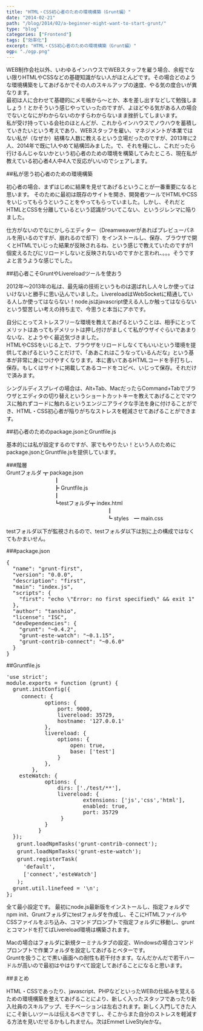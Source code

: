 ```yaml
---
title: "HTML・CSS初心者のための環境構築（Grunt編）"
date: "2014-02-21"
path: "/blog/2014/02/a-beginner-might-want-to-start-grunt/"
type: "blog"
categories: ["Frontend"]
tags: ["効率化"]
excerpt: "HTML・CSS初心者のための環境構築（Grunt編）"
ogp: "./ogp.png"
---
```


WEB制作会社以外、いわゆるインハウスでWEBスタッフを雇う場合、余程でない限りHTMLやCSSなどの基礎知識がない人がほとんどです。その場合どのような環境構築をしてあげるかでその人のスキルアップの速度、やる気の度合いが異なります。  
最初は人に合わせて基礎的にメモ帳から～とか、本を差し出すなどして勉強しましょう！とかそういう感じやっていったのですが、よほどやる気がある人の場合でないとなにがわからないのかすらわからないまま挫折してしまいます。  
私が受け持っている会社のほとんどが、これからインハウスでノウハウを蓄積していきたいという考えであり、WEBスタッフを雇い、マネジメントが本業ではない私が（なぜか）結構な人数に教えるという立場だったのですが、2013年に2人、2014年で既に1人やめて結構凹みました。で、それを糧にし、これだったら行けるんじゃないかという初心者のための環境を構築してみたところ、現在私が教えている初心者4人中4人で反応がいいのでシェアします。

##私が思う初心者のための環境構築

初心者の場合、まずはじめに結果を見せてあげるということが一番重要になると思います。
そのために最初は既存のサイトを開き、開発者ツールでHTMLやCSSをいじってもらうということをやってもらっていました。しかし、それだとHTMLとCSSを分離しているという認識がついてこない、というジレンマに陥りました。

仕方がないのでなにかしらエディター（Dreamweaverがあればプレビューパネルを用いるのですが、崩れるので却下）をインストールし、保存、ブラウザで開くとHTMLでいじった結果が反映されるね、という感じで教えていたのですが1個変えるたびにリロードしないと反映されないのですかと言われ、。。。そうですよと言うような感じでした。

##初心者こそGruntやLivereloadツールを使おう

2012年～2013年の私は、最先端の技術というものは選ばれし人々しか使ってはいけないと勝手に思い込んでいました。LivereloadはWebSocketに精通している人しか使ってはならない！node.jsはjavascript使える人しか触ってはならないという堅苦しい考えの持ち主で、今思うと本当にアホです。

自分にとってストレスフリーな環境を教えてあげるということは、相手にとってメリットはあってもデメリットは押し付けがましくて私がウザイぐらいであまりないな、とようやく最近気づきました。  
HTMLやCSSをいじる上で、ブラウザをリロードしなくてもいいという環境を提供してあげるということだけで、「ああこれはこうなっているんだな」という基本が非常に身につけやすくなります。本に書いてあるHTMLコードを手打ちし、保存。もしくはサイトに掲載してあるコードをコピペ、いじって保存。それだけで済みます。

シングルディスプレイの場合は、Alt+Tab、MacだったらCommand+Tabでブラウザとエディタの切り替えというショートカットキーを教えてあげることでマウスに触れずコードに触れるというエンジニアライクな手法を身に付けることができ、HTML・CSS初心者が陥りがちなストレスを軽減させてあげることができます。

##初心者のためのpackage.jsonとGruntfile.js

基本的には私が設定するのですが、家でもやりたい！という人のためにpackage.jsonとGruntfile.jsを提供しています。

###階層  
Gruntフォルダ ┳  package.json  
　　　　　　　　　┃  
　　　　　　　　　┣  Gruntfile.js     
　　　　　　　　　┃            
　　　　　　　　　┗testフォルダ┳ index.html  
　　　　　　　　　　　　　　　　　　　┃  
　　　　　　　　　　　　　　　　　　　┗  styles　━  main.css

testフォルダ以下が監視されるので、testフォルダ以下は別に上の構成ではなくてもかまいせん。

###package.json
<pre>{
  "name": "grunt-first",
  "version": "0.0.0",
  "description": "first",
  "main": "index.js",
  "scripts": {
    "first": "echo \"Error: no first specified\" && exit 1"
  },
  "author": "tanshio",
  "license": "ISC",
  "devDependencies": {
    "grunt": "~0.4.2",
    "grunt-este-watch": "~0.1.15",
    "grunt-contrib-connect": "~0.6.0"
  }
}
</pre>

##Gruntfile.js

<pre>'use strict';
module.exports = function (grunt) {
  grunt.initConfig({
   　connect: {
            options: {
                port: 9000,
                livereload: 35729,
                hostname: '127.0.0.1'
            },
            livereload: {
                options: {
                    open: true,
                    base: ['test']
                }
            },
        },
    esteWatch: {
            options: {
                dirs: ['./test/**'],
                livereload: {
                        extensions: ['js','css','html'],
                        enabled: true,
                        port: 35729
                 }
            }
          }
  });
　　grunt.loadNpmTasks('grunt-contrib-connect');
　　grunt.loadNpmTasks('grunt-este-watch');
　　grunt.registerTask(
  　　'default',
  　　['connect','esteWatch']
　　);
  grunt.util.linefeed = '\n';
};</pre>

全て最小設定です。
最初にnode.js最新版をインストールし、指定フォルダでnpm init、Gruntフォルダにtestフォルダを作成し、そこにHTMLファイルやCSSファイルをぶち込み、コマンドプロンプトで指定フォルダに移動し、gruntとコマンドを打てばLivereload環境は構築されます。  

Macの場合はフォルダに新規ターミナルタブの設定、Windowsの場合コマンドプロンプトで作業フォルダを設定してあげるとベターです。  
Gruntを扱うことで黒い画面への耐性も若干付きます。なんだかんだで若干ハードルが高いので最初はやはりすべて設定してあげることになると思います。

##まとめ

HTML・CSSであったり、javascript、PHPなどといったWEBの仕組みを覚えるための環境構築を整えてあげることにより、新しく入ったスタッフであったり新入社員のスキルアップ、モチベーションは左右されます。新しく入門してきた人にこそ新しいツールは伝えるべきですし、そこからまた自分のストレスを軽減する方法を見いだせるかもしれません。次はEmmet LiveStyleかな。
